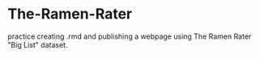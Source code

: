 # The-Ramen-Rater
practice creating .rmd and publishing a webpage using The Ramen Rater "Big List" dataset.
